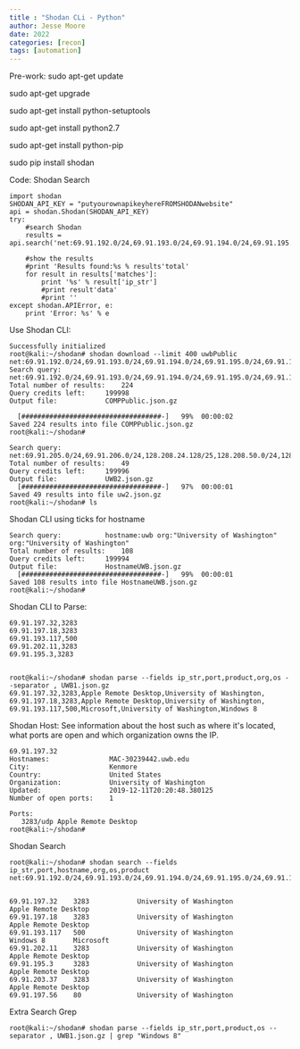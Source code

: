 ```yaml
---
title : "Shodan CLi - Python"
author: Jesse Moore
date: 2022
categories: [recon]
tags: [automation]
---
```


Pre-work:
sudo apt-get update

sudo apt-get upgrade

sudo apt-get install python-setuptools

sudo apt-get install python2.7

sudo apt-get install python-pip

sudo pip install shodan



Code:
Shodan Search

```
import shodan
SHODAN_API_KEY = "putyourownapikeyhereFROMSHODANwebsite"
api = shodan.Shodan(SHODAN_API_KEY)
try:
    #search Shodan
    results = api.search('net:69.91.192.0/24,69.91.193.0/24,69.91.194.0/24,69.91.195.0/24,69.91.196.0/24,69.91.197.0/24,69.91.198.0/24,69.91.199.0/24,69.91.200.0/24,69.91.201.0/24,69.91.202.0/24,69.91.203.0/24,69.91.204.0/24')
 
    #show the results
    #print 'Results found:%s % results'total'
    for result in results['matches']:
        print '%s' % result['ip_str']
        #print result'data'
        #print ''
except shodan.APIError, e:
    print 'Error: %s' % e
```

Use Shodan CLI:
```root@kali:~/shodan# shodan init <PUTYOURSHODANAPIKEYhere>
Successfully initialized
root@kali:~/shodan# shodan download --limit 400 uwbPublic net:69.91.192.0/24,69.91.193.0/24,69.91.194.0/24,69.91.195.0/24,69.91.196.0/24,69.91.197.0/24,69.91.198.0/24,69.91.199.0/24,69.91.200.0/24,69.91.201.0/24,69.91.202.0/24,69.91.203.0/24,69.91.204.0/24
Search query:           net:69.91.192.0/24,69.91.193.0/24,69.91.194.0/24,69.91.195.0/24,69.91.196.0/24,69.91.197.0/24,69.91.198.0/24,69.91.199.0/24,69.91.200.0/24,69.91.201.0/24,69.91.202.0/24,69.91.203.0/24,69.91.204.0/24
Total number of results:    224
Query credits left:     199998
Output file:            COMPPublic.json.gz
 
  [###################################-]   99%  00:00:02
Saved 224 results into file COMPPublic.json.gz
root@kali:~/shodan#
```

```root@kali:~/shodan# shodan download --limit 400 UWB2 net:69.91.205.0/24,69.91.206.0/24,128.208.24.128/25,128.208.50.0/24,128.208.52.0/25,128.208.255.0/24,140.142.14.192/27,140.142.24.192/26,140.142.26.192/26,140.142.158.0/24,140.142.164.0/24
Search query:           net:69.91.205.0/24,69.91.206.0/24,128.208.24.128/25,128.208.50.0/24,128.208.52.0/25,128.208.255.0/24,140.142.14.192/27,140.142.24.192/26,140.142.26.192/26,140.142.158.0/24,140.142.164.0/24
Total number of results:    49
Query credits left:     199996
Output file:            UWB2.json.gz
  [###################################-]   97%  00:00:01
Saved 49 results into file uw2.json.gz
root@kali:~/shodan# ls
```

Shodan CLI using ticks for hostname
```root@kali:~/shodan# shodan download --limit 400 HostnameUWB 'hostname:uwb org:"University of Washington" org:"University of Washington"'
Search query:           hostname:uwb org:"University of Washington" org:"University of Washington"
Total number of results:    108
Query credits left:     199994
Output file:            HostnameUWB.json.gz
  [###################################-]   99%  00:00:01
Saved 108 results into file HostnameUWB.json.gz
root@kali:~/shodan#
```

Shodan CLI to Parse:
```root@kali:~/shodan# shodan parse --fields ip_str,port --separator , uwbPublic.json.gz
69.91.197.32,3283
69.91.197.18,3283
69.91.193.117,500
69.91.202.11,3283
69.91.195.3,3283


root@kali:~/shodan# shodan parse --fields ip_str,port,product,org,os --separator , UWB1.json.gz
69.91.197.32,3283,Apple Remote Desktop,University of Washington,
69.91.197.18,3283,Apple Remote Desktop,University of Washington,
69.91.193.117,500,Microsoft,University of Washington,Windows 8
```

Shodan Host:
See information about the host such as where it's located, what ports are open and which organization owns the IP.

```root@kali:~/shodan# shodan host 69.91.197.32
69.91.197.32
Hostnames:               MAC-30239442.uwb.edu
City:                    Kenmore
Country:                 United States
Organization:            University of Washington
Updated:                 2019-12-11T20:20:48.380125
Number of open ports:    1
 
Ports:
   3283/udp Apple Remote Desktop
root@kali:~/shodan#
```

Shodan Search
```
root@kali:~/shodan# shodan search --fields ip_str,port,hostname,org,os,product net:69.91.192.0/24,69.91.193.0/24,69.91.194.0/24,69.91.195.0/24,69.91.196.0/24,69.91.197.0/24,69.91.198.0/24,69.91.199.0/24,69.91.200.0/24,69.91.201.0/24,69.91.202.0/24,69.91.203.0/24,69.91.204.0/24
 
 
69.91.197.32    3283            University of Washington                Apple Remote Desktop   
69.91.197.18    3283            University of Washington                Apple Remote Desktop   
69.91.193.117   500             University of Washington        Windows 8       Microsoft      
69.91.202.11    3283            University of Washington                Apple Remote Desktop   
69.91.195.3     3283            University of Washington                Apple Remote Desktop   
69.91.203.37    3283            University of Washington                Apple Remote Desktop   
69.91.197.56    80              University of Washington                       
```

Extra Search Grep
```
root@kali:~/shodan# shodan parse --fields ip_str,port,product,os --separator , UWB1.json.gz | grep "Windows 8"
```
